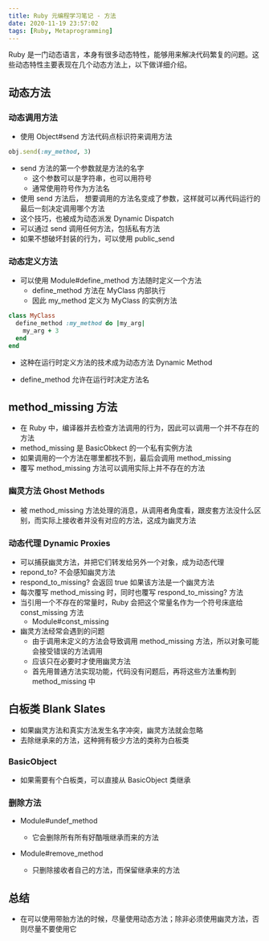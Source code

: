 ```yaml
---
title: Ruby 元编程学习笔记 - 方法
date: 2020-11-19 23:57:02
tags: [Ruby, Metaprogramming]
---
```


Ruby 是一门动态语言，本身有很多动态特性，能够用来解决代码繁复的问题。这些动态特性主要表现在几个动态方法上，以下做详细介绍。

<!--more-->

## 动态方法

### 动态调用方法

- 使用 Object#send 方法代码点标识符来调用方法

```ruby
obj.send(:my_method, 3)
```

- send 方法的第一个参数就是方法的名字
  - 这个参数可以是字符串，也可以用符号
  - 通常使用符号作为方法名
- 使用 send 方法后， 想要调用的方法名变成了参数，这样就可以再代码运行的最后一刻决定调用哪个方法
- 这个技巧，也被成为动态派发 Dynamic Dispatch
- 可以通过 send 调用任何方法，包括私有方法
- 如果不想破坏封装的行为，可以使用 public_send


### 动态定义方法

- 可以使用 Module#define_method 方法随时定义一个方法
  - define_method 方法在 MyClass 内部执行
  - 因此 my_method 定义为 MyClass 的实例方法

```ruby
class MyClass
  define_method :my_method do |my_arg|
    my_arg + 3
  end
end
```

- 这种在运行时定义方法的技术成为动态方法 Dynamic Method

- define_method 允许在运行时决定方法名

## method_missing 方法

- 在 Ruby 中，编译器并去检查方法调用的行为，因此可以调用一个并不存在的方法
- method_missing 是 BasicObkect 的一个私有实例方法
- 如果调用的一个方法在哪里都找不到，最后会调用 method_missing
- 覆写 method_missing 方法可以调用实际上并不存在的方法

### 幽灵方法 Ghost Methods

- 被 method_missing 方法处理的消息，从调用者角度看，跟皮套方法没什么区别，而实际上接收者并没有对应的方法，这成为幽灵方法

### 动态代理 Dynamic Proxies

- 可以捕获幽灵方法，并把它们转发给另外一个对象，成为动态代理
- repond_to? 不会感知幽灵方法
- respond_to_missing? 会返回 true 如果该方法是一个幽灵方法
- 每次覆写 method_missing 时，同时也覆写 respond_to_missing? 方法
- 当引用一个不存在的常量时，Ruby 会把这个常量名作为一个符号床底给 const_missing 方法
  - Module#const_missing
- 幽灵方法经常会遇到的问题
  - 由于调用未定义的方法会导致调用 method_missing 方法，所以对象可能会接受错误的方法调用
  - 应该只在必要时才使用幽灵方法
  - 首先用普通方法实现功能，代码没有问题后，再将这些方法重构到 method_missing 中

## 白板类 Blank Slates

- 如果幽灵方法和真实方法发生名字冲突，幽灵方法就会忽略
- 去除继承来的方法，这种拥有极少方法的类称为白板类

### BasicObject

- 如果需要有个白板类，可以直接从 BasicObject 类继承

### 删除方法

- Module#undef_method
  - 它会删除所有所有好酷哦继承而来的方法

- Module#remove_method
  - 只删除接收者自己的方法，而保留继承来的方法

## 总结

- 在可以使用带胎方法的时候，尽量使用动态方法；除非必须使用幽灵方法，否则尽量不要使用它